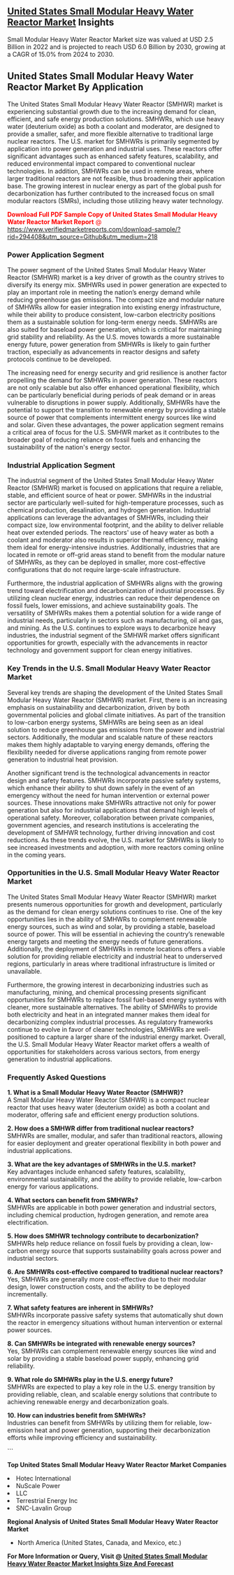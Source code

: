 <h2><a href="https://www.verifiedmarketreports.com/download-sample/?rid=294408&amp;utm_source=Github&amp;utm_medium=218" target="_blank">United States Small Modular Heavy Water Reactor Market</a> Insights</h2><p>Small Modular Heavy Water Reactor Market size was valued at USD 2.5 Billion in 2022 and is projected to reach USD 6.0 Billion by 2030, growing at a CAGR of 15.0% from 2024 to 2030.</p><p> <h2>United States Small Modular Heavy Water Reactor Market By Application</h2> <p>The United States Small Modular Heavy Water Reactor (SMHWR) market is experiencing substantial growth due to the increasing demand for clean, efficient, and safe energy production solutions. SMHWRs, which use heavy water (deuterium oxide) as both a coolant and moderator, are designed to provide a smaller, safer, and more flexible alternative to traditional large nuclear reactors. The U.S. market for SMHWRs is primarily segmented by application into power generation and industrial uses. These reactors offer significant advantages such as enhanced safety features, scalability, and reduced environmental impact compared to conventional nuclear technologies. In addition, SMHWRs can be used in remote areas, where larger traditional reactors are not feasible, thus broadening their application base. The growing interest in nuclear energy as part of the global push for decarbonization has further contributed to the increased focus on small modular reactors (SMRs), including those utilizing heavy water technology. <p><span class=""><span style="color: #ff0000;"><strong>Download Full PDF Sample Copy of United States Small Modular Heavy Water Reactor Market Report</strong> @ </span><a href="https://www.verifiedmarketreports.com/download-sample/?rid=294408&amp;utm_source=Github&amp;utm_medium=218" target="_blank">https://www.verifiedmarketreports.com/download-sample/?rid=294408&amp;utm_source=Github&amp;utm_medium=218</a></span></p></p> <h3>Power Application Segment</h3> <p>The power segment of the United States Small Modular Heavy Water Reactor (SMHWR) market is a key driver of growth as the country strives to diversify its energy mix. SMHWRs used in power generation are expected to play an important role in meeting the nation’s energy demand while reducing greenhouse gas emissions. The compact size and modular nature of SMHWRs allow for easier integration into existing energy infrastructure, while their ability to produce consistent, low-carbon electricity positions them as a sustainable solution for long-term energy needs. SMHWRs are also suited for baseload power generation, which is critical for maintaining grid stability and reliability. As the U.S. moves towards a more sustainable energy future, power generation from SMHWRs is likely to gain further traction, especially as advancements in reactor designs and safety protocols continue to be developed. <p>The increasing need for energy security and grid resilience is another factor propelling the demand for SMHWRs in power generation. These reactors are not only scalable but also offer enhanced operational flexibility, which can be particularly beneficial during periods of peak demand or in areas vulnerable to disruptions in power supply. Additionally, SMHWRs have the potential to support the transition to renewable energy by providing a stable source of power that complements intermittent energy sources like wind and solar. Given these advantages, the power application segment remains a critical area of focus for the U.S. SMHWR market as it contributes to the broader goal of reducing reliance on fossil fuels and enhancing the sustainability of the nation's energy sector.</p> <h3>Industrial Application Segment</h3> <p>The industrial segment of the United States Small Modular Heavy Water Reactor (SMHWR) market is focused on applications that require a reliable, stable, and efficient source of heat or power. SMHWRs in the industrial sector are particularly well-suited for high-temperature processes, such as chemical production, desalination, and hydrogen generation. Industrial applications can leverage the advantages of SMHWRs, including their compact size, low environmental footprint, and the ability to deliver reliable heat over extended periods. The reactors' use of heavy water as both a coolant and moderator also results in superior thermal efficiency, making them ideal for energy-intensive industries. Additionally, industries that are located in remote or off-grid areas stand to benefit from the modular nature of SMHWRs, as they can be deployed in smaller, more cost-effective configurations that do not require large-scale infrastructure. <p>Furthermore, the industrial application of SMHWRs aligns with the growing trend toward electrification and decarbonization of industrial processes. By utilizing clean nuclear energy, industries can reduce their dependence on fossil fuels, lower emissions, and achieve sustainability goals. The versatility of SMHWRs makes them a potential solution for a wide range of industrial needs, particularly in sectors such as manufacturing, oil and gas, and mining. As the U.S. continues to explore ways to decarbonize heavy industries, the industrial segment of the SMHWR market offers significant opportunities for growth, especially with the advancements in reactor technology and government support for clean energy initiatives.</p> <h3>Key Trends in the U.S. Small Modular Heavy Water Reactor Market</h3> <p>Several key trends are shaping the development of the United States Small Modular Heavy Water Reactor (SMHWR) market. First, there is an increasing emphasis on sustainability and decarbonization, driven by both governmental policies and global climate initiatives. As part of the transition to low-carbon energy systems, SMHWRs are being seen as an ideal solution to reduce greenhouse gas emissions from the power and industrial sectors. Additionally, the modular and scalable nature of these reactors makes them highly adaptable to varying energy demands, offering the flexibility needed for diverse applications ranging from remote power generation to industrial heat provision.</p> <p>Another significant trend is the technological advancements in reactor design and safety features. SMHWRs incorporate passive safety systems, which enhance their ability to shut down safely in the event of an emergency without the need for human intervention or external power sources. These innovations make SMHWRs attractive not only for power generation but also for industrial applications that demand high levels of operational safety. Moreover, collaboration between private companies, government agencies, and research institutions is accelerating the development of SMHWR technology, further driving innovation and cost reductions. As these trends evolve, the U.S. market for SMHWRs is likely to see increased investments and adoption, with more reactors coming online in the coming years.</p> <h3>Opportunities in the U.S. Small Modular Heavy Water Reactor Market</h3> <p>The United States Small Modular Heavy Water Reactor (SMHWR) market presents numerous opportunities for growth and development, particularly as the demand for clean energy solutions continues to rise. One of the key opportunities lies in the ability of SMHWRs to complement renewable energy sources, such as wind and solar, by providing a stable, baseload source of power. This will be essential in achieving the country’s renewable energy targets and meeting the energy needs of future generations. Additionally, the deployment of SMHWRs in remote locations offers a viable solution for providing reliable electricity and industrial heat to underserved regions, particularly in areas where traditional infrastructure is limited or unavailable.</p> <p>Furthermore, the growing interest in decarbonizing industries such as manufacturing, mining, and chemical processing presents significant opportunities for SMHWRs to replace fossil fuel-based energy systems with cleaner, more sustainable alternatives. The ability of SMHWRs to provide both electricity and heat in an integrated manner makes them ideal for decarbonizing complex industrial processes. As regulatory frameworks continue to evolve in favor of cleaner technologies, SMHWRs are well-positioned to capture a larger share of the industrial energy market. Overall, the U.S. Small Modular Heavy Water Reactor market offers a wealth of opportunities for stakeholders across various sectors, from energy generation to industrial applications.</p> <h3>Frequently Asked Questions</h3> <p><strong>1. What is a Small Modular Heavy Water Reactor (SMHWR)?</strong><br> A Small Modular Heavy Water Reactor (SMHWR) is a compact nuclear reactor that uses heavy water (deuterium oxide) as both a coolant and moderator, offering safe and efficient energy production solutions.</p> <p><strong>2. How does a SMHWR differ from traditional nuclear reactors?</strong><br> SMHWRs are smaller, modular, and safer than traditional reactors, allowing for easier deployment and greater operational flexibility in both power and industrial applications.</p> <p><strong>3. What are the key advantages of SMHWRs in the U.S. market?</strong><br> Key advantages include enhanced safety features, scalability, environmental sustainability, and the ability to provide reliable, low-carbon energy for various applications.</p> <p><strong>4. What sectors can benefit from SMHWRs?</strong><br> SMHWRs are applicable in both power generation and industrial sectors, including chemical production, hydrogen generation, and remote area electrification.</p> <p><strong>5. How does SMHWR technology contribute to decarbonization?</strong><br> SMHWRs help reduce reliance on fossil fuels by providing a clean, low-carbon energy source that supports sustainability goals across power and industrial sectors.</p> <p><strong>6. Are SMHWRs cost-effective compared to traditional nuclear reactors?</strong><br> Yes, SMHWRs are generally more cost-effective due to their modular design, lower construction costs, and the ability to be deployed incrementally.</p> <p><strong>7. What safety features are inherent in SMHWRs?</strong><br> SMHWRs incorporate passive safety systems that automatically shut down the reactor in emergency situations without human intervention or external power sources.</p> <p><strong>8. Can SMHWRs be integrated with renewable energy sources?</strong><br> Yes, SMHWRs can complement renewable energy sources like wind and solar by providing a stable baseload power supply, enhancing grid reliability.</p> <p><strong>9. What role do SMHWRs play in the U.S. energy future?</strong><br> SMHWRs are expected to play a key role in the U.S. energy transition by providing reliable, clean, and scalable energy solutions that contribute to achieving renewable energy and decarbonization goals.</p> <p><strong>10. How can industries benefit from SMHWRs?</strong><br> Industries can benefit from SMHWRs by utilizing them for reliable, low-emission heat and power generation, supporting their decarbonization efforts while improving efficiency and sustainability.</p> ```</p><p><strong>Top United States Small Modular Heavy Water Reactor Market Companies</strong></p><div data-test-id=""><p><li>Hotec International</li><li> NuScale Power</li><li> LLC</li><li> Terrestrial Energy Inc</li><li> SNC-Lavalin Group</li></p><div><strong>Regional Analysis of&nbsp;United States Small Modular Heavy Water Reactor Market</strong></div><ul><li dir="ltr"><p dir="ltr">North America&nbsp;(United States, Canada, and Mexico, etc.)</p></li></ul><p><strong>For More Information or Query, Visit @&nbsp;</strong><strong><a href="https://www.verifiedmarketreports.com/product/small-modular-heavy-water-reactor-market/?utm_source=Github&amp;utm_medium=218" target="_blank">United States Small Modular Heavy Water Reactor Market Insights Size And Forecast</a></strong></p></div>
